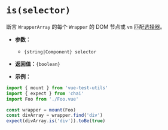 # `is(selector)`

断言 `WrapperArray` 的每个 `Wrapper` 的 DOM 节点或 `vm` 匹配[选择器](../selectors.md)。

- **参数：**
  - `{string|Component} selector`

- **返回值：**`{boolean}`

- **示例：**

```js
import { mount } from 'vue-test-utils'
import { expect } from 'chai'
import Foo from './Foo.vue'

const wrapper = mount(Foo)
const divArray = wrapper.find('div')
expect(divArray.is('div')).toBe(true)
```
